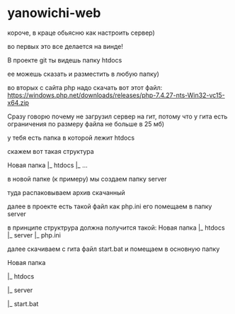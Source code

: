 # yanowichi-web

короче, в краце обьясню как настроить сервер)

во первых это все делается на винде!

В проекте git ты видешь папку htdocs

ее можешь сказать и разместить в любую папку) 

во вторых с сайта php  надо скачать вот этот файл: https://windows.php.net/downloads/releases/php-7.4.27-nts-Win32-vc15-x64.zip

Сразу говорю почему не загрузил сервер на гит, потому что у гита есть ограничения по размеру файла не больше в 25 мб)

у тебя есть папка в которой лежит htdocs

скажем вот такая структура

Новая папка
|_ htdocs
   |_ ...

в новой папке (к примеру) мы создаем папку server

туда распаковываем архив скачанный

далее в проекте есть такой файл как php.ini его помещаем в папку server

в принципе структрура должна получится такой:
Новая папка
|_ htdocs
|_ server
  |_ php.ini
  
далее скачиваем с гита файл start.bat и помещаем в основную папку

Новая папка

|_ htdocs

|_ server

|_ start.bat

